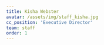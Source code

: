 ```yaml
---
title: Kisha Webster
avatar: /assets/img/staff_kisha.jpg
cc_position: 'Executive Director'
team: staff
order: 1
---
```

